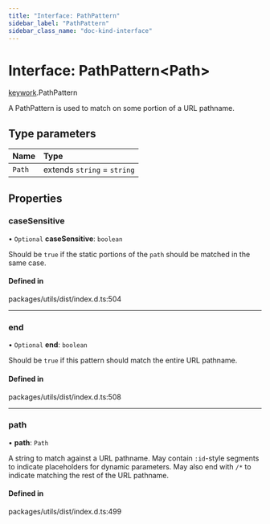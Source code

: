 ```yaml
---
title: "Interface: PathPattern"
sidebar_label: "PathPattern"
sidebar_class_name: "doc-kind-interface"
---
```


# Interface: PathPattern<Path\>

[keywork](../modules/keywork).PathPattern

A PathPattern is used to match on some portion of a URL pathname.

## Type parameters

| Name | Type |
| :------ | :------ |
| `Path` | extends `string` = `string` |

## Properties

### caseSensitive

• `Optional` **caseSensitive**: `boolean`

Should be `true` if the static portions of the `path` should be matched in
the same case.

#### Defined in

packages/utils/dist/index.d.ts:504

___

### end

• `Optional` **end**: `boolean`

Should be `true` if this pattern should match the entire URL pathname.

#### Defined in

packages/utils/dist/index.d.ts:508

___

### path

• **path**: `Path`

A string to match against a URL pathname. May contain `:id`-style segments
to indicate placeholders for dynamic parameters. May also end with `/*` to
indicate matching the rest of the URL pathname.

#### Defined in

packages/utils/dist/index.d.ts:499

